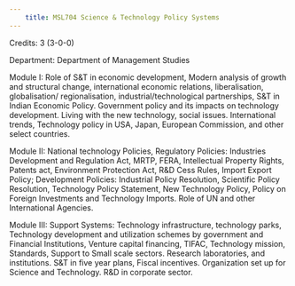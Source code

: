 ```yaml
---
    title: MSL704 Science & Technology Policy Systems
---
```

Credits: 3 (3-0-0)

Department: Department of Management Studies

Module I: Role of S&T in economic development, Modern analysis of growth and structural change, international economic relations, liberalisation, globalisation/ regionalisation, industrial/technological partnerships, S&T in Indian Economic Policy. Government policy and its impacts on technology development. Living with the new technology, social issues. International trends, Technology policy in USA, Japan, European Commission, and other select countries.

Module II: National technology Policies, Regulatory Policies: Industries Development and Regulation Act, MRTP, FERA, Intellectual Property Rights, Patents act, Environment Protection Act, R&D Cess Rules, Import Export Policy; Development Policies: Industrial Policy Resolution, Scientific Policy Resolution, Technology Policy Statement, New Technology Policy, Policy on Foreign Investments and Technology Imports. Role of UN and other International Agencies.

Module III: Support Systems: Technology infrastructure, technology parks, Technology development and utilization schemes by government and Financial Institutions, Venture capital financing, TIFAC, Technology mission, Standards, Support to Small scale sectors. Research laboratories, and institutions. S&T in five year plans, Fiscal incentives. Organization set up for Science and Technology. R&D in corporate sector.